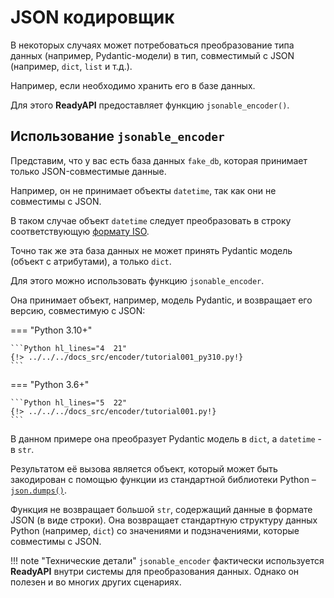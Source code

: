 # JSON кодировщик

В некоторых случаях может потребоваться преобразование типа данных (например, Pydantic-модели) в тип, совместимый с JSON (например, `dict`, `list` и т.д.).

Например, если необходимо хранить его в базе данных.

Для этого **ReadyAPI** предоставляет функцию `jsonable_encoder()`.

## Использование `jsonable_encoder`

Представим, что у вас есть база данных `fake_db`, которая принимает только JSON-совместимые данные.

Например, он не принимает объекты `datetime`, так как они не совместимы с JSON.

В таком случае объект `datetime` следует преобразовать в строку соответствующую <a href="https://en.wikipedia.org/wiki/ISO_8601" class="external-link" target="_blank">формату ISO</a>.

Точно так же эта база данных не может принять Pydantic модель (объект с атрибутами), а только `dict`.

Для этого можно использовать функцию `jsonable_encoder`.

Она принимает объект, например, модель Pydantic, и возвращает его версию, совместимую с JSON:

=== "Python 3.10+"

    ```Python hl_lines="4  21"
    {!> ../../../docs_src/encoder/tutorial001_py310.py!}
    ```

=== "Python 3.6+"

    ```Python hl_lines="5  22"
    {!> ../../../docs_src/encoder/tutorial001.py!}
    ```

В данном примере она преобразует Pydantic модель в `dict`, а `datetime` - в `str`.

Результатом её вызова является объект, который может быть закодирован с помощью функции из стандартной библиотеки Python – <a href="https://docs.python.org/3/library/json.html#json.dumps" class="external-link" target="_blank">`json.dumps()`</a>.

Функция не возвращает большой `str`, содержащий данные в формате JSON (в виде строки). Она возвращает стандартную структуру данных Python (например, `dict`) со значениями и подзначениями, которые совместимы с JSON.

!!! note "Технические детали"
    `jsonable_encoder` фактически используется **ReadyAPI** внутри системы для преобразования данных. Однако он полезен и во многих других сценариях.
